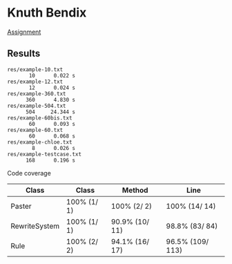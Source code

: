 Knuth Bendix
============

[Assignment](task.md)


Results
-------
```
res/example-10.txt
       10      0.022 s
res/example-12.txt
       12      0.024 s
res/example-360.txt
      360      4.830 s
res/example-504.txt
      504     24.344 s
res/example-60bis.txt
       60      0.093 s
res/example-60.txt
       60      0.068 s
res/example-chloe.txt
        8      0.026 s
res/example-testcase.txt
      168      0.196 s
```

Code coverage

| Class                                        |Class            | Method             | Line                 |
|----------------------------------------------|-----------------|--------------------|----------------------|
|  Paster                                      |  100%   (1/ 1)  |  100%   (2/ 2)     |  100%   (14/ 14)     |
|  RewriteSystem                               |  100%   (1/ 1)  |  90.9%   (10/ 11)  |  98.8%   (83/ 84)    |
|  Rule                                        |  100%   (2/ 2)  |  94.1%   (16/ 17)  |  96.5%   (109/ 113)  |


